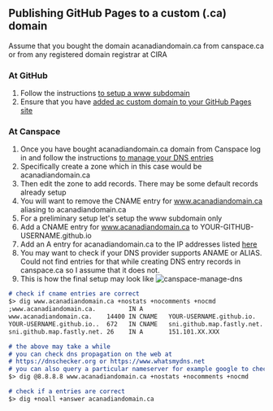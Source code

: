 ## Publishing GitHub Pages to a custom (.ca) domain

Assume that you bought the domain acanadiandomain.ca from canspace.ca or from any registered domain registrar at CIRA

### At GitHub 
1. Follow the instructions [to setup a www subdomain](https://help.github.com/articles/setting-up-a-www-subdomain/)
2. Ensure that you have [added ac custom domain to your GitHub Pages site](https://help.github.com/articles/adding-or-removing-a-custom-domain-for-your-github-pages-site/)

### At Canspace
1. Once you have bought acanadiandomain.ca domain from Canspace log in and follow the instructions [to manage your DNS entries](https://www.canspace.ca/clients/knowledgebase/32/How-do-I-manage-DNS-entries.html)
2. Specifically create a zone which in this case would be acanadiandomain.ca
3. Then edit the zone to add records. There may be some default records already setup
4. You will want to remove the CNAME entry for www.acanadiandomain.ca aliasing to acanadiandomain.ca
5. For a preliminary setup let's setup the www subdomain only
6. Add a CNAME entry for www.acanadiandomain.ca to YOUR-GITHUB-USERNAME.github.io 
7. Add an A entry for acanadiandomain.ca to the IP addresses listed [here](https://help.github.com/articles/setting-up-an-apex-domain/#configuring-a-records-with-your-dns-provider) 
8. You may want to check if your DNS provider supports ANAME or ALIAS. Could not find entries for that while creating DNS entry records in canspace.ca so I assume that it does not.
9. This is how the final setup may look like ![canspace-manage-dns](https://anshumania.github.io/codenotes/images/githubpages-canspace-manage-dns.png)

```markdown
# check if cname entries are correct
$> dig www.acanadiandomain.ca +nostats +nocomments +nocmd
;www.acanadiandomain.ca.		 IN	A
www.acanadiandomain.ca.	   14400 IN	CNAME	YOUR-USERNAME.github.io.
YOUR-USERNAME.github.io..  672	 IN	CNAME	sni.github.map.fastly.net.
sni.github.map.fastly.net. 26	 IN	A		151.101.XX.XXX

# the above may take a while
# you can check dns propagation on the web at 
# https://dnschecker.org or https://www.whatsmydns.net
# you can also query a particular nameserver for example google to check propagation
$> dig @8.8.8.8 www.acanadiandomain.ca +nostats +nocomments +nocmd

# check if a entries are correct
$> dig +noall +answer acanadiandomain.ca